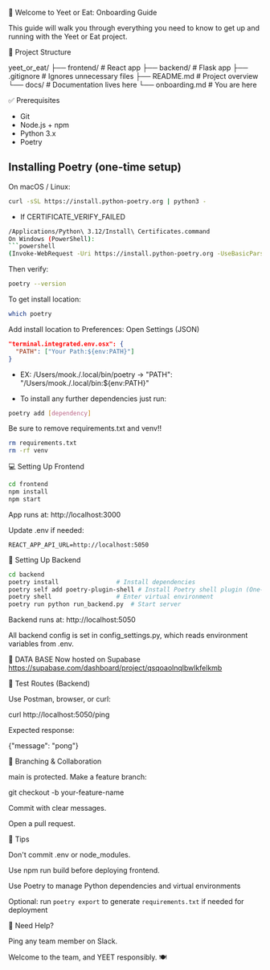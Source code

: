 👋 Welcome to Yeet or Eat: Onboarding Guide

This guide will walk you through everything you need to know to get up and running with the Yeet or Eat project.

📁 Project Structure

yeet_or_eat/
├── frontend/        # React app
├── backend/         # Flask app
├── .gitignore       # Ignores unnecessary files
├── README.md        # Project overview
└── docs/            # Documentation lives here
    └── onboarding.md  # You are here

✅ Prerequisites

- Git
- Node.js + npm
- Python 3.x
- Poetry

## Installing Poetry (one-time setup)
On macOS / Linux:
```bash
curl -sSL https://install.python-poetry.org | python3 -
```

- If CERTIFICATE_VERIFY_FAILED
```bash
/Applications/Python\ 3.12/Install\ Certificates.command
On Windows (PowerShell):
```powershell
(Invoke-WebRequest -Uri https://install.python-poetry.org -UseBasicParsing).Content | python -
```

Then verify:
```bash
poetry --version
```

To get install location:
```bash
which poetry
```

Add install location to Preferences: Open Settings (JSON)
```json
"terminal.integrated.env.osx": {
  "PATH": ["Your Path:${env:PATH}"]
}
```
- EX: /Users/mook./.local/bin/poetry -> "PATH": "/Users/mook./.local/bin:${env:PATH}"

- To install any further dependencies just run:
```bash
poetry add [dependency]
```

Be sure to remove requirements.txt and venv!!
```bash
rm requirements.txt
rm -rf venv
```

💻 Setting Up Frontend

```bash
cd frontend
npm install
npm start
```

App runs at: http://localhost:3000

Update .env if needed:

```
REACT_APP_API_URL=http://localhost:5050
```

🐍 Setting Up Backend

```bash
cd backend
poetry install                # Install dependencies
poetry self add poetry-plugin-shell # Install Poetry shell plugin (One-time) // Only Once
poetry shell                  # Enter virtual environment
poetry run python run_backend.py  # Start server
```

Backend runs at: http://localhost:5050

All backend config is set in config_settings.py, which reads environment variables from .env.

💽 DATA BASE 
Now hosted on Supabase
https://supabase.com/dashboard/project/qsqoaolnqlbwlkfelkmb


🧪 Test Routes (Backend)

Use Postman, browser, or curl:

curl http://localhost:5050/ping

Expected response:

{"message": "pong"}

🌱 Branching & Collaboration

main is protected. Make a feature branch:

git checkout -b your-feature-name

Commit with clear messages.

Open a pull request.

📌 Tips

Don't commit .env or node_modules.

Use npm run build before deploying frontend.

Use Poetry to manage Python dependencies and virtual environments

Optional: run `poetry export` to generate `requirements.txt` if needed for deployment

🙌 Need Help?

Ping any team member on Slack.

Welcome to the team, and YEET responsibly. 🍽️